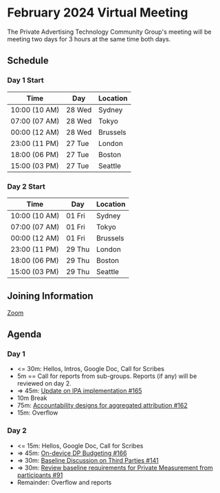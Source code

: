 # February 2024 Virtual Meeting

The Private Advertising Technology Community Group's meeting will be meeting two days for 3 hours at the same time both days.

## Schedule

### Day 1 Start

| Time          | Day    | Location      |
| ------------- | ------ | ------------- |
| 10:00 (10 AM) | 28 Wed | Sydney        |
| 07:00 (07 AM) | 28 Wed | Tokyo         |
| 00:00 (12 AM) | 28 Wed | Brussels      |
| 23:00 (11 PM) | 27 Tue | London        |
| 18:00 (06 PM) | 27 Tue | Boston        |
| 15:00 (03 PM) | 27 Tue | Seattle       |

### Day 2 Start

| Time          | Day    | Location      |
| ------------- | ------ | ------------- |
| 10:00 (10 AM) | 01 Fri | Sydney        |
| 07:00 (07 AM) | 01 Fri | Tokyo         |
| 00:00 (12 AM) | 01 Fri | Brussels      |
| 23:00 (11 PM) | 29 Thu | London        |
| 18:00 (06 PM) | 29 Thu | Boston        |
| 15:00 (03 PM) | 29 Thu | Seattle       |

## Joining Information

[Zoom](https://w3c.zoom.us/j/82659868398?pwd=R2wyMlVzVGcwcmZJb1BpZmdDc2crUT09)

## Agenda

### Day 1

- <= 30m: Hellos, Intros, Google Doc, Call for Scribes
- 5m == Call for reports from sub-groups. Reports (if any) will be reviewed on day 2.
- => 45m: [Update on IPA implementation #165](https://github.com/patcg/meetings/issues/165)
- 10m Break
- 75m: [Accountability designs for aggregated attribution #162](https://github.com/patcg/meetings/issues/162)
- 15m: Overflow

### Day 2

- <= 15m: Hellos, Google Doc, Call for Scribes
- => 45m: [On-device DP Budgeting #166](https://github.com/patcg/meetings/issues/166)
- => 30m: [Baseline Discussion on Third Parties #141](https://github.com/patcg/meetings/issues/141)
- => 30m: [Review baseline requirements for Private Measurement from participants #91](https://github.com/patcg/meetings/issues/91)
- Remainder: Overflow and reports
